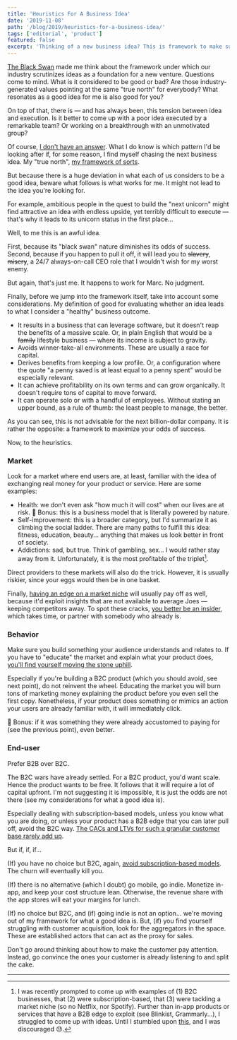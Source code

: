 ```yaml
---
title: 'Heuristics For A Business Idea'
date: '2019-11-08'
path: '/blog/2019/heuristics-for-a-business-idea/'
tags: ['editorial', 'product']
featured: false
excerpt: 'Thinking of a new business idea? This is framework to make sure we are not stumbling upon the next billion-dollar idea and, instead, we are maximizing our odds of success.'
---
```


[The Black Swan](/blog/2020/the-black-swan) made me think about the framework under which our industry scrutinizes ideas as a foundation for a new venture. Questions come to mind. What is it considered to be good or bad? Are those industry-generated values pointing at the same "true north" for everybody? What resonates as a good idea for me is also good for you?

On top of that, there is — and has always been, this tension between idea and execution. Is it better to come up with a poor idea executed by a remarkable team? Or working on a breakthrough with an unmotivated group?

Of course, [I don't have an answer](/blog/2013/wrong-about-pricing). What I do know is which pattern I'd be looking after if, for some reason, I find myself chasing the next business idea. My "true north", [my framework of sorts](/blog/2015/lifestyle-business).

But because there is a huge deviation in what each of us considers to be a good idea, beware what follows is what works for me. It might not lead to the idea you're looking for.

For example, ambitious people in the quest to build the "next unicorn" might find attractive an idea with endless upside, yet terribly difficult to execute — that's why it leads to its unicorn status in the first place...

Well, to me this is an awful idea.

First, because its "black swan" nature diminishes its odds of success. Second, because if you happen to pull it off, it will lead you to ~~slavery~~, ~~misery~~, a 24/7 always-on-call CEO role that I wouldn't wish for my worst enemy.

But again, that's just me. It happens to work for Marc. No judgment.

Finally, before we jump into the framework itself, take into account some considerations. My definition of good for evaluating whether an idea leads to what I consider a "healthy" business outcome.

- It results in a business that can leverage software, but it doesn't reap the benefits of a massive scale. Or, in plain English that would be a ~~family~~ lifestyle business — where its income is subject to gravity.
- Avoids winner-take-all environments. These are usually a race for capital.
- Derives benefits from keeping a low profile. Or, a configuration where the quote "a penny saved is at least equal to a penny spent" would be especially relevant.
- It can achieve profitability on its own terms and can grow organically. It doesn't require tons of capital to move forward.
- It can operate solo or with a handful of employees. Without stating an upper bound, as a rule of thumb: the least people to manage, the better.

As you can see, this is not advisable for the next billion-dollar company. It is rather the opposite: a framework to maximize your odds of success.

Now, to the heuristics.

### Market

Look for a market where end users are, at least, familiar with the idea of exchanging real money for your product or service. Here are some examples:

- Health: we don't even ask "how much it will cost" when our lives are at risk. 🍪 Bonus: this is a business model that is literally powered by nature.
- Self-improvement: this is a broader category, but I'd summarize it as climbing the social ladder. There are many paths to fulfill this idea: fitness, education, beauty... anything that makes us look better in front of society.
- Addictions: sad, but true. Think of gambling, sex... I would rather stay away from it. Unfortunately, it is the most profitable of the triplet[^1].

Direct providers to these markets will also do the trick. However, it is usually riskier, since your eggs would then be in one basket.

Finally, [having an edge on a market niche](/blog/2015/ad-blockers-market-niches) will usually pay off as well, because it'd exploit insights that are not available to average Joes — keeping competitors away. To spot these cracks, [you better be an insider](/blog/2014/discovering-as-you-go), which takes time, or partner with somebody who already is.

### Behavior

Make sure you build something your audience understands and relates to. If you have to "educate" the market and explain what your product does, [you'll find yourself moving the stone uphill](/blog/2014/changing-behavior).

Especially if you're building a B2C product (which you should avoid, see next point), do not reinvent the wheel. Educating the market you will burn tons of marketing money explaining the product before you even sell the first copy. Nonetheless, if your product does something or mimics an action your users are already familiar with, it will immediately click.

🍪 Bonus: if it was something they were already accustomed to paying for (see the previous point), even better.

### End-user

Prefer B2B over B2C.

The B2C wars have already settled. For a B2C product, you'd want scale. Hence the product wants to be free. It follows that it will require a lot of capital upfront. I'm not suggesting it is impossible, it is just the odds are not there (see my considerations for what a good idea is).

Especially dealing with subscription-based models, unless you know what you are doing, or unless your product has a B2B edge that you can later pull off, avoid the B2C way. [The CACs and LTVs for such a granular customer base rarely add up](/blog/2013/services-and-subscriptions).

But if, if, if...

(If) you have no choice but B2C, again, [avoid subscription-based models](/blog/2013/wrong-about-pricing). The churn will eventually kill you.

(If) there is no alternative (which I doubt) go mobile, go indie. Monetize in-app, and keep your cost structure lean. Otherwise, the revenue share with the app stores will eat your margins for lunch.

(If) no choice but B2C, and (if) going indie is not an option... we're moving out of my framework for what a good idea is. But, (if) you find yourself struggling with customer acquisition, look for the aggregators in the space. These are established actors that can act as the proxy for sales.

Don't go around thinking about how to make the customer pay attention. Instead, go convince the ones your customer is already listening to and split the cake.

---

[^1]: I was recently prompted to come up with examples of (1) B2C businesses, that (2) were subscription-based, that (3) were tackling a market niche (so no Netflix, nor Spotify). Further than in-app products or services that have a B2B edge to exploit (see Blinkist, Grammarly...), I struggled to come up with ideas. Until I stumbled upon [this](https://thenextweb.com/shareables/2020/03/12/pornhub-free-italy-coronavirus/), and I was discouraged 😓.
